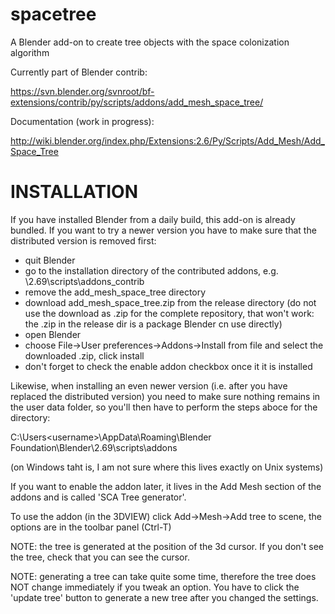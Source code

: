spacetree
=========

A Blender add-on to create tree objects with the space colonization algorithm

Currently part of Blender contrib:

https://svn.blender.org/svnroot/bf-extensions/contrib/py/scripts/addons/add_mesh_space_tree/

Documentation (work in progress):

http://wiki.blender.org/index.php/Extensions:2.6/Py/Scripts/Add_Mesh/Add_Space_Tree

INSTALLATION
============

If you have installed Blender from a daily build, this add-on is already bundled. If you want to try a newer version you have to make sure that the distributed version is removed first:

- quit Blender
- go to the installation directory of the contributed addons, e.g. <BlenderInstallDir>\2.69\scripts\addons_contrib
- remove the add_mesh_space_tree directory
- download add_mesh_space_tree.zip from the release directory (do not use the download as .zip for the complete repository, that won't work: the .zip in the release dir is a package Blender cn use directly)
- open Blender
- choose File->User preferences->Addons->Install from file and select the downloaded .zip, click install
- don't forget to check the enable addon checkbox once it it is installed

Likewise, when installing an even newer version (i.e. after you have replaced the distributed version) you need to make sure nothing remains in the user data folder, so you'll then have to perform the steps aboce for the directory:

C:\Users\<username>\AppData\Roaming\Blender Foundation\Blender\2.69\scripts\addons

(on Windows taht is, I am not sure where this lives exactly on Unix systems)

If you want to enable the addon later, it lives in the Add Mesh section of the addons and is called 'SCA Tree generator'.

To use the addon (in the 3DVIEW) click Add->Mesh->Add tree to scene, the options are in the toolbar panel (Ctrl-T)

NOTE: the tree is generated at the position of the 3d cursor. If you don't see the tree, check that you can see the cursor.

NOTE: generating a tree can take quite some time, therefore the tree does NOT change immediately if you tweak an option. You have to click the 'update tree' button to generate a new tree after you changed the settings. 



